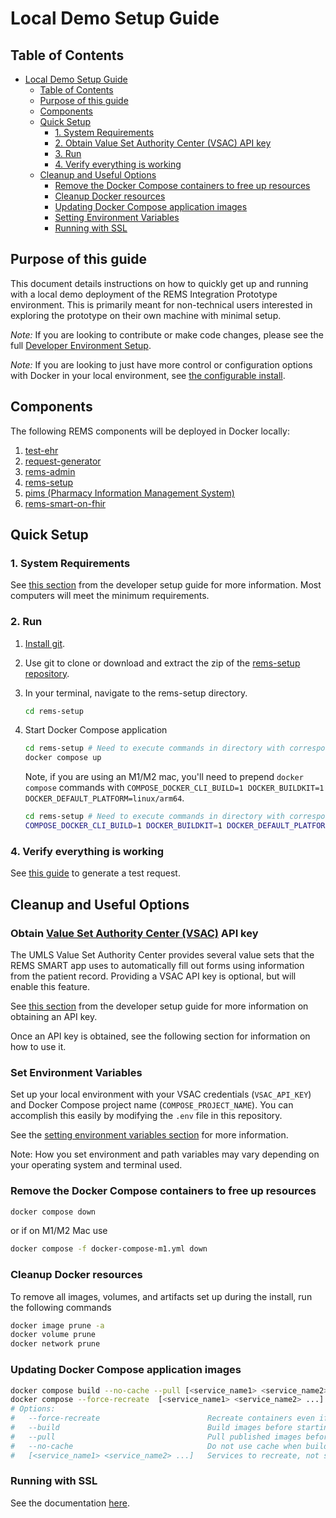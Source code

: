 # Local Demo Setup Guide

## Table of Contents

- [Local Demo Setup Guide](#local-demo-setup-guide)
  - [Table of Contents](#table-of-contents)
  - [Purpose of this guide](#purpose-of-this-guide)
  - [Components](#components)
  - [Quick Setup](#quick-setup)
    - [1. System Requirements](#1-system-requirements)
    - [2. Obtain Value Set Authority Center (VSAC) API key](#2-obtain-value-set-authority-center-vsac-api-key)
    - [3. Run](#3-run)
    - [4. Verify everything is working](#4-verify-everything-is-working)
  - [Cleanup and Useful Options](#cleanup-and-useful-options)
    - [Remove the Docker Compose containers to free up resources](#remove-the-docker-compose-containers-to-free-up-resources)
    - [Cleanup Docker resources](#cleanup-docker-resources)
    - [Updating Docker Compose application images](#updating-docker-compose-application-images)
    - [Setting Environment Variables](#setting-environment-variables)
    - [Running with SSL](#running-with-ssl)

## Purpose of this guide

This document details instructions on how to quickly get up and running with a local demo deployment of the
REMS Integration Prototype environment. This is primarily meant for non-technical users interested in exploring the
prototype on their own machine with minimal setup.

_Note:_ If you are looking to contribute or make code changes, please see the full
[Developer Environment Setup](DeveloperSetupGuide.md).

_Note:_ If you are looking to just have more control or configuration options with Docker in your local environment, see
[the configurable install](#docker-compose-without-porter).

## Components

The following REMS components will be deployed in Docker locally:

1. [test-ehr](https://github.com/mcode/test-ehr)
2. [request-generator](https://github.com/mcode/request-generator)
3. [rems-admin](https://github.com/mcode/rems-admin.git)
4. [rems-setup](https://github.com/mcode/rems-setup.git)
5. [pims (Pharmacy Information Management System)](https://github.com/mcode/pims)
6. [rems-smart-on-fhir](https://github.com/mcode/rems-smart-on-fhir)

## Quick Setup

### 1. System Requirements

See [this section](DeveloperSetupGuide.md/#minimum-system-requirements) from the developer setup guide for more information. Most computers will meet the minimum requirements.

### 2. Run

1. [Install git](https://www.atlassian.com/git/tutorials/install-git).
2. Use git to clone or download and extract the zip of the [rems-setup repository](https://github.com/mcode/rems-setup.git).
3. In your terminal, navigate to the rems-setup directory.

   ```bash
   cd rems-setup
   ```

4. Start Docker Compose application

   ```bash
   cd rems-setup # Need to execute commands in directory with corresponding docker-compose.yml file located in the REMS repository
   docker compose up
   ```

   Note, if you are using an M1/M2 mac, you'll need to prepend `docker compose` commands with
   `COMPOSE_DOCKER_CLI_BUILD=1 DOCKER_BUILDKIT=1 DOCKER_DEFAULT_PLATFORM=linux/arm64`.

   ```bash
   cd rems-setup # Need to execute commands in directory with corresponding docker-compose.yml file located in the REMS repository
   COMPOSE_DOCKER_CLI_BUILD=1 DOCKER_BUILDKIT=1 DOCKER_DEFAULT_PLATFORM=linux/arm64 docker compose up
   ```

### 4. Verify everything is working

See [this guide](Verify-REMS-Integration-Prototype-Works.md) to generate a test request.

## Cleanup and Useful Options

### Obtain [Value Set Authority Center (VSAC)](https://vsac.nlm.nih.gov/) API key

The UMLS Value Set Authority Center provides several value sets that the REMS SMART app uses to automatically fill out forms using information from the patient record. Providing a VSAC API key is optional, but will enable this feature. 

See [this section](DeveloperSetupGuide.md/#obtain-value-set-authority-center-vsac-api-key) from the developer setup guide for more information on obtaining an API key.

Once an API key is obtained, see the following section for information on how to use it.

### Set Environment Variables

Set up your local environment with your VSAC credentials (`VSAC_API_KEY`) and Docker Compose project name (`COMPOSE_PROJECT_NAME`). You can accomplish this easily by modifying the `.env` file in this repository.

See the [setting environment variables section](#setting-environment-variables) for more information.

Note: How you set environment and path variables may vary depending on your operating system and terminal used.


### Remove the Docker Compose containers to free up resources

```bash
docker compose down
```

or if on M1/M2 Mac use

```bash
docker compose -f docker-compose-m1.yml down
```

### Cleanup Docker resources

To remove all images, volumes, and artifacts set up during the install, run the following commands

```bash
docker image prune -a
docker volume prune
docker network prune
```

### Updating Docker Compose application images

```bash
docker compose build --no-cache --pull [<service_name1> <service_name2> ...]
docker compose --force-recreate  [<service_name1> <service_name2> ...]
# Options:
#   --force-recreate                        Recreate containers even if their configuration and image haven't changed.
#   --build                                 Build images before starting containers.
#   --pull                                  Pull published images before building images.
#   --no-cache                              Do not use cache when building the image.
#   [<service_name1> <service_name2> ...]   Services to recreate, not specifying any service will rebuild and recreate all services
```

### Running with SSL

See the documentation [here](SSLSetupGuide.md).
